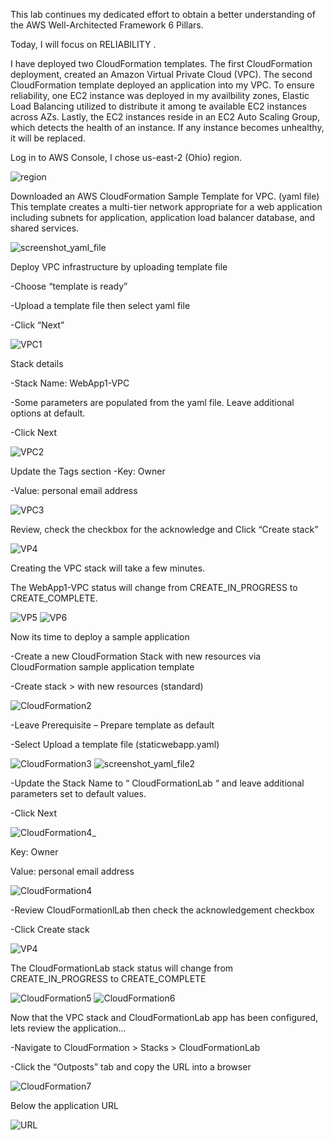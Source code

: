 This lab continues my dedicated effort to obtain a better understanding of the AWS Well-Architected Framework 6 Pillars.

Today, I will focus on RELIABILITY .

I have deployed two CloudFormation templates. The first CloudFormation deployment, created an Amazon Virtual Private Cloud (VPC). The second CloudFormation template deployed an application into my VPC. To ensure reliability, one EC2 instance was deployed in my availbility zones, Elastic Load Balancing utilized to distribute it among te available EC2 instances across AZs. Lastly, the EC2 instances reside in an EC2 Auto Scaling Group, which detects the health of an instance. If any instance becomes unhealthy, it will be replaced.


Log in to AWS Console, I chose us-east-2 (Ohio) region.


![region](https://user-images.githubusercontent.com/91057035/156443964-0986e757-b2d2-409e-8ffc-4601b53562bf.PNG)


Downloaded an AWS CloudFormation Sample Template for VPC. (yaml file)
This template creates a multi-tier network appropriate for a web application including subnets for application, application load balancer database, and shared services.

![screenshot_yaml_file](https://user-images.githubusercontent.com/91057035/156443637-4cc3f4ca-8b6f-4c9d-996a-cc2f77d29452.PNG)




Deploy VPC infrastructure by uploading template file
	
  -Choose “template is ready”
	
  -Upload a template file then select yaml file
	
  -Click “Next”

![VPC1](https://user-images.githubusercontent.com/91057035/156446280-de912266-b728-4312-99c6-28042a29f82d.PNG)



Stack details

-Stack Name: WebApp1-VPC

-Some parameters are populated from the yaml file. Leave additional options at default.

-Click Next


![VPC2](https://user-images.githubusercontent.com/91057035/156446314-5bf23638-3551-4a3f-9a93-c1ee98318f83.png)



Update the Tags section
-Key: Owner

-Value: personal email address
  
![VPC3](https://user-images.githubusercontent.com/91057035/156446423-e118fd03-f49a-4f7a-9149-0dd28d5f7a0c.PNG)

  

Review, check the checkbox for the acknowledge and Click “Create stack”

![VP4](https://user-images.githubusercontent.com/91057035/156446611-b0589c7e-dcd5-47d8-9b96-c083cfd8ced4.PNG)



Creating the VPC stack will take a few minutes.

The WebApp1-VPC status will change from CREATE_IN_PROGRESS to CREATE_COMPLETE. 

![VP5](https://user-images.githubusercontent.com/91057035/156447015-0f31fae4-d8c1-42a6-8688-00b48d7a8fe2.PNG)
![VP6](https://user-images.githubusercontent.com/91057035/156447048-db5e4cda-53ba-4583-9b65-86459efc603d.PNG)



Now its time to deploy a sample application

-Create a new CloudFormation Stack with new resources via CloudFormation sample application template
	
  -Create stack > with new resources (standard)
  
![CloudFormation2](https://user-images.githubusercontent.com/91057035/156449079-16a69efc-54dc-48e0-bcde-76f1615e1071.PNG)


-Leave Prerequisite – Prepare template as default

-Select Upload a template file (staticwebapp.yaml)

![CloudFormation3](https://user-images.githubusercontent.com/91057035/156449194-7460b0a9-5515-479d-ba24-7a38275817ec.PNG)
![screenshot_yaml_file2](https://user-images.githubusercontent.com/91057035/156449223-65123966-6ee5-4452-9b53-792c50e752c6.PNG)


-Update the Stack Name to “ CloudFormationLab “ and leave additional parameters set to default values.
  
  -Click Next
  
  
![CloudFormation4_](https://user-images.githubusercontent.com/91057035/156449616-ea40d4a2-c2c7-4433-a5bf-4584a85ca532.png)


Key: Owner

Value: personal email address

![CloudFormation4](https://user-images.githubusercontent.com/91057035/156449313-c432055f-d63d-446f-beff-419d4dd1d9a0.png)


-Review CloudFormationlLab then check the acknowledgement checkbox

  -Click Create stack
  
![VP4](https://user-images.githubusercontent.com/91057035/156449732-9936fcf8-7c27-46be-a362-46c17f26184f.PNG)



The CloudFormationLab stack status will change from CREATE_IN_PROGRESS to CREATE_COMPLETE
  
  
![CloudFormation5](https://user-images.githubusercontent.com/91057035/156449881-cc94e4be-b137-458a-a5fd-55a3dad58e20.png)
![CloudFormation6](https://user-images.githubusercontent.com/91057035/156449928-6223d6e8-79ad-4101-8254-d22e30a12df2.png)
  
 
 Now that the VPC stack and CloudFormationLab app has been configured, lets review the application...
  
-Navigate to CloudFormation > Stacks > CloudFormationLab
  
-Click the “Outposts” tab and copy the URL into a browser


![CloudFormation7](https://user-images.githubusercontent.com/91057035/156450036-8fc7fb0b-0729-4cde-abae-ac8d45499902.png)

  
 
 Below the application URL

 ![URL](https://user-images.githubusercontent.com/91057035/156450569-9a77517a-1b3d-4a10-b144-3f4bfec198d4.PNG)


